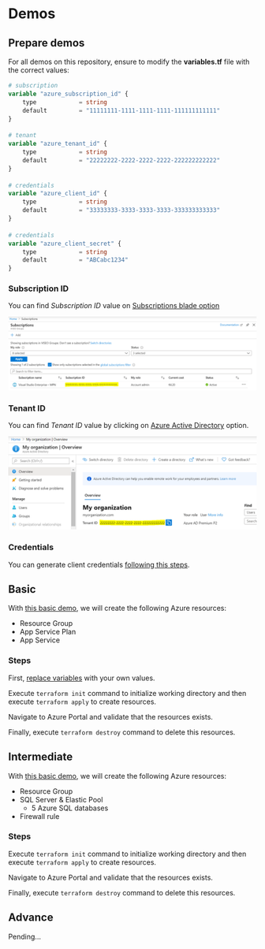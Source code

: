 # Demos

## Prepare demos

For all demos on this repository, ensure to modify the **variables.tf** file with the correct values:

```terraform
# subscription
variable "azure_subscription_id" {
    type            = string
    default         = "11111111-1111-1111-1111-111111111111"
}

# tenant
variable "azure_tenant_id" {
    type            = string
    default         = "22222222-2222-2222-2222-222222222222"
}

# credentials
variable "azure_client_id" {
    type            = string
    default         = "33333333-3333-3333-3333-333333333333"
}

# credentials
variable "azure_client_secret" {
    type            = string
    default         = "ABCabc1234"
}
```

### Subscription ID

You can find *Subscription ID* value on [Subscriptions blade option](https://portal.azure.com/#blade/Microsoft_Azure_Billing/SubscriptionsBlade)

![Subscriptions](/images/subscription.PNG)

### Tenant ID

You can find *Tenant ID* value by clicking on [Azure Active Directory](https://portal.azure.com/#blade/Microsoft_AAD_IAM/ActiveDirectoryMenuBlade/Overview) option.

![Subscriptions](/images/tenant.PNG)

### Credentials

You can generate client credentials [following this steps](/docs/how-to-generate-client-credentials.md).

## Basic

With [this basic demo](/demos/app-service), we will create the following Azure resources:

- Resource Group
- App Service Plan
- App Service

### Steps

First, [replace variables](#prepare-demos) with your own values.

Execute `terraform init` command to initialize working directory and then execute `terraform apply` to create resources.

Navigate to Azure Portal and validate that the resources exists.

Finally, execute `terraform destroy` command to delete this resources.

## Intermediate

With [this basic demo](/demos/server-database), we will create the following Azure resources:

- Resource Group
- SQL Server & Elastic Pool
  - 5 Azure SQL databases
- Firewall rule

### Steps

Execute `terraform init` command to initialize working directory and then execute `terraform apply` to create resources.

Navigate to Azure Portal and validate that the resources exists.

Finally, execute `terraform destroy` command to delete this resources.

## Advance

Pending...
